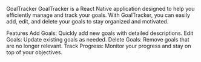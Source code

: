 GoalTracker
GoalTracker is a React Native application designed to help you efficiently manage and track your goals. With GoalTracker, you can easily add, edit, and delete your goals to stay organized and motivated.

Features
Add Goals: Quickly add new goals with detailed descriptions.
Edit Goals: Update existing goals as needed.
Delete Goals: Remove goals that are no longer relevant.
Track Progress: Monitor your progress and stay on top of your objectives.
